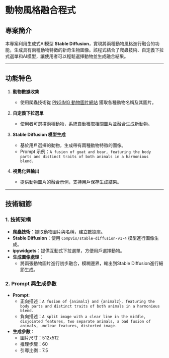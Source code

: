 # 動物風格融合程式

## 專案簡介
本專案利用生成式AI模型 **Stable Diffusion**，實現將兩種動物風格進行融合的功能，生成具有兩種動物特徵的新奇生物圖像。該程式結合了爬蟲技術、自定義下拉式選單和AI模型，讓使用者可以輕鬆選擇動物並生成融合結果。

---

## 功能特色
1. **動物數據收集**
   - 使用爬蟲技術從 [PNGIMG 動物圖片網站](https://pngimg.com/images/animals) 獲取各種動物名稱及其圖片。

2. **自定義下拉選單**
   - 使用者可選擇兩種動物，系統自動獲取相關圖片並融合生成新動物。

3. **Stable Diffusion 模型生成**
   - 基於用戶選擇的動物，生成帶有兩種動物特徵的圖像。
   - Prompt 示例：`A fusion of goat and bear, featuring the body parts and distinct traits of both animals in a harmonious blend.`

4. **視覺化與輸出**
   - 提供動物圖片的融合示例，支持用戶保存生成結果。

---

## 技術細節

### 1. 技術架構
- **爬蟲技術**：抓取動物圖片與名稱，建立數據庫。
- **Stable Diffusion**：使用 `CompVis/stable-diffusion-v1-4` 模型進行圖像生成。
- **ipywidgets**：提供互動式下拉選單，方便用戶選擇動物。
- **生成圖像處理**：
  - 將兩張動物圖片進行初步融合，模糊邊界，輸出到Stable Diffusion進行細節生成。

### 2. Prompt 與生成參數
- **Prompt**:
  - 正向描述：`A fusion of {animal1} and {animal2}, featuring the body parts and distinct traits of both animals in a harmonious blend.`
  - 負向描述：`A split image with a clear line in the middle, disjointed features, two separate animals, a bad fusion of animals, unclear features, distorted image.`
- **生成參數**：
  - 圖片尺寸：512x512
  - 推理步驟：60
  - 引導比例：7.5

